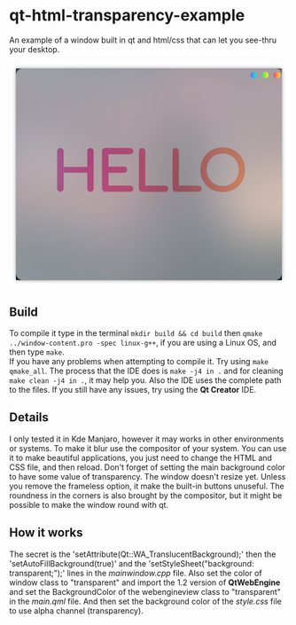 # qt-html-transparency-example
An example of a window built in qt and html/css that can let you see-thru your desktop.

![qt-window](futuristic-app.png)

## Build

To compile it type in the terminal `mkdir build && cd build` then `qmake ../window-content.pro -spec linux-g++`, if you are using a Linux OS, and then type `make`. \
If you have any problems when attempting to compile it. Try using `make qmake_all`. The process that the IDE does is `make -j4 in .` and for cleaning `make clean -j4 in .`, it may help you. Also the IDE uses the complete path to the files. If you still have any issues, try using the **Qt Creator** IDE.

## Details

I only tested it in Kde Manjaro, however it may works in other environments or systems. To make it blur use the compositor of your system. You can use it to make beautiful applications, you just need to change the HTML and CSS file, and then reload. Don't forget of setting the main background color to have some value of transparency. The window doesn't resize yet. Unless you remove the frameless option, it make the built-in buttons unuseful. The roundness in the corners is also brought by the compositor, but it might be possible to make the window round with qt. 

## How it works

The secret is the 'setAttribute(Qt::WA_TranslucentBackground);' then the 'setAutoFillBackground(true)' and the 'setStyleSheet("background: transparent;");' lines in the *mainwindow.cpp* file. Also set the color of window class to "transparent" and import the 1.2 version of **QtWebEngine** and set the BackgroundColor of the webengineview class to "transparent" in the *main.qml* file. And then set the background color of the *style.css* file to use alpha channel (transparency).
